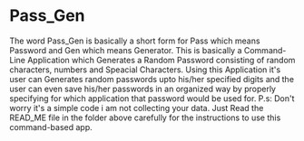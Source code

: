 # Pass_Gen
The word Pass_Gen is basically a short form for Pass which means Password and Gen which means Generator.
This is basically a Command-Line Application which Generates a Random Password consisting of random characters, numbers and Speacial Characters.
Using this Application it's user can Generates random passwords upto his/her specified digits and the user can even save his/her passwords in an organized way by properly specifying for which application that password would be used for.
P.s: Don't worry it's a simple code i am not collecting your data. Just Read the READ_ME file in the folder above carefully for the instructions to use this command-based app.
